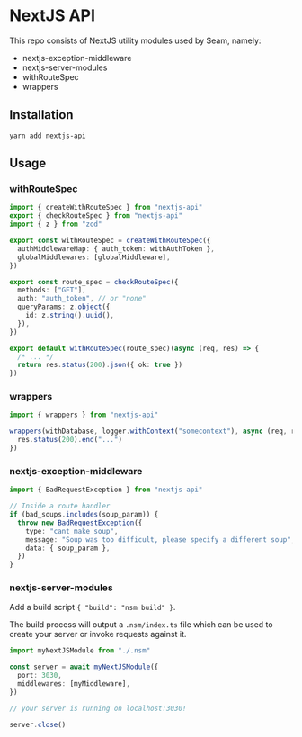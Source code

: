 # NextJS API

This repo consists of NextJS utility modules used by Seam, namely:

- nextjs-exception-middleware
- nextjs-server-modules
- withRouteSpec
- wrappers

## Installation

`yarn add nextjs-api`

## Usage

### withRouteSpec

```ts
import { createWithRouteSpec } from "nextjs-api"
export { checkRouteSpec } from "nextjs-api"
import { z } from "zod"

export const withRouteSpec = createWithRouteSpec({
  authMiddlewareMap: { auth_token: withAuthToken },
  globalMiddlewares: [globalMiddleware],
})

export const route_spec = checkRouteSpec({
  methods: ["GET"],
  auth: "auth_token", // or "none"
  queryParams: z.object({
    id: z.string().uuid(),
  }),
})

export default withRouteSpec(route_spec)(async (req, res) => {
  /* ... */
  return res.status(200).json({ ok: true })
})
```

### wrappers

```ts
import { wrappers } from "nextjs-api"

wrappers(withDatabase, logger.withContext("somecontext"), async (req, res) => {
  res.status(200).end("...")
})
```

### nextjs-exception-middleware

```ts
import { BadRequestException } from "nextjs-api"

// Inside a route handler
if (bad_soups.includes(soup_param)) {
  throw new BadRequestException({
    type: "cant_make_soup",
    message: "Soup was too difficult, please specify a different soup",
    data: { soup_param },
  })
}
```

### nextjs-server-modules

Add a build script `{ "build": "nsm build" }`.

The build process will output a `.nsm/index.ts` file which can be used to create your server or invoke requests against it.

```ts
import myNextJSModule from "./.nsm"

const server = await myNextJSModule({
  port: 3030,
  middlewares: [myMiddleware],
})

// your server is running on localhost:3030!

server.close()
```
